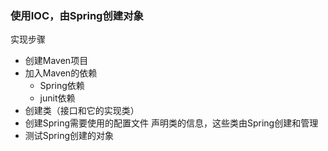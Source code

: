 ### 使用IOC，由Spring创建对象

实现步骤

- 创建Maven项目
- 加入Maven的依赖
    - Spring依赖
    - junit依赖
- 创建类（接口和它的实现类）
- 创建Spring需要使用的配置文件 声明类的信息，这些类由Spring创建和管理
- 测试Spring创建的对象